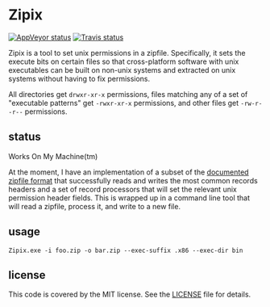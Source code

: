 # Zipix

[![AppVeyor status](https://img.shields.io/appveyor/ci/jerith/Zipix/master.svg)](https://ci.appveyor.com/project/jerith/zipix/history)
[![Travis status](https://img.shields.io/travis/jerith/Zipix/master.svg)](https://travis-ci.org/jerith/Zipix/builds)

Zipix is a tool to set unix permissions in a zipfile. Specifically, it sets the
execute bits on certain files so that cross-platform software with unix
executables can be built on non-unix systems and extracted on unix systems
without having to fix permissions.

All directories get `drwxr-xr-x` permissions, files matching any of a set of
"executable patterns" get `-rwxr-xr-x` permissions, and other files get
`-rw-r--r--` permissions.


## status

Works On My Machine(tm)

At the moment, I have an implementation of a subset of the
[documented zipfile format](https://pkware.cachefly.net/webdocs/casestudies/APPNOTE.TXT)
that successfully reads and writes the most common records headers and a set of
record processors that will set the relevant unix permission header fields.
This is wrapped up in a command line tool that will read a zipfile, process it,
and write to a new file.


## usage


    Zipix.exe -i foo.zip -o bar.zip --exec-suffix .x86 --exec-dir bin


## license

This code is covered by the MIT license. See the [LICENSE](LICENSE) file for
details.
